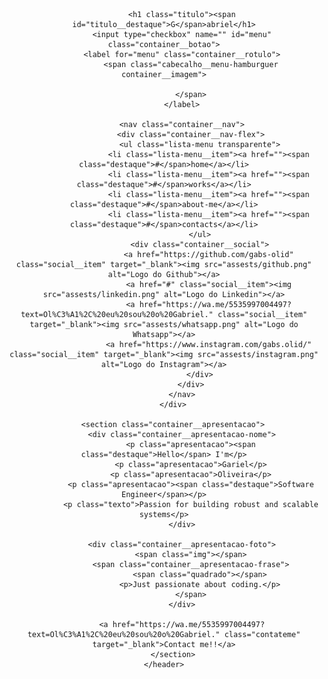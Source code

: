 <!DOCTYPE html>
<html lang="pt-br">
<head>
    <meta charset="UTF-8">
    <meta name="viewport" content="width=device-width, initial-scale=1.0">
    <title>Gabriel Portfolio</title>
    <link rel="shortcut icon" href="/assests/FAVICON.PNG" type="image/x-icon">
    <link rel="stylesheet" href="styles/reset.css">
    <link rel="stylesheet" href="style.css">
</head>
<body>
    <header class="cabecalho" id="home">
        <div class="container">

            <h1 class="titulo"><span id="titulo__destaque">G</span>abriel</h1>
            <input type="checkbox" name="" id="menu" class="container__botao">
            <label for="menu" class="container__rotulo">
                <span class="cabecalho__menu-hamburguer container__imagem">
                    
                </span>
            </label>

            <nav class="container__nav">
                <div class="container__nav-flex">
                    <ul class="lista-menu transparente">
                        <li class="lista-menu__item"><a href=""><span class="destaque">#</span>home</a></li>
                        <li class="lista-menu__item"><a href=""><span class="destaque">#</span>works</a></li>
                        <li class="lista-menu__item"><a href=""><span class="destaque">#</span>about-me</a></li>
                        <li class="lista-menu__item"><a href=""><span class="destaque">#</span>contacts</a></li>
                    </ul>
                    <div class="container__social">
                        <a href="https://github.com/gabs-olid" class="social__item" target="_blank"><img src="assests/github.png" alt="Logo do Github"></a>
                        <a href="#" class="social__item"><img src="assests/linkedin.png" alt="Logo do Linkedin"></a>
                        <a href="https://wa.me/5535997004497?text=Ol%C3%A1%2C%20eu%20sou%20o%20Gabriel." class="social__item" target="_blank"><img src="assests/whatsapp.png" alt="Logo do Whatsapp"></a>
                        <a href="https://www.instagram.com/gabs.olid/" class="social__item" target="_blank"><img src="assests/instagram.png" alt="Logo do Instagram"></a>
                    </div>
                </div>
            </nav>
        </div>

        <section class="container__apresentacao">
            <div class="container__apresentacao-nome">
                <p class="apresentacao"><span class="destaque">Hello</span> I'm</p>
                <p class="apresentacao">Gariel</p>
                <p class="apresentacao">Oliveira</p>
                <p class="apresentacao"><span class="destaque">Software Engineer</span></p>
                <p class="texto">Passion for building robust and scalable systems</p>
            </div>

            <div class="container__apresentacao-foto">
                <span class="img"></span>
                <span class="container__apresentacao-frase">
                    <span class="quadrado"></span>
                    <p>Just passionate about coding.</p>
                </span>
            </div>

            <a href="https://wa.me/5535997004497?text=Ol%C3%A1%2C%20eu%20sou%20o%20Gabriel." class="contateme" target="_blank">Contact me!!</a>
        </section>
    </header>
</body>
</html>